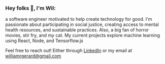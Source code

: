 ### Hey folks 👋, I'm Wil: 

a software engineer motivated to help create technology for good. I'm passionate about participating in social justice, creating access to mental health resources, and sustainable practices. Also, a big fan of horror movies, stir fry, and my cat. My current projects explore machine learning using React, Node, and Tensorflow.js

Feel free to reach out! Either through [LinkedIn](https://www.linkedin.com/in/wilgerard/) or my email at <williamrgerard@gmail.com>

